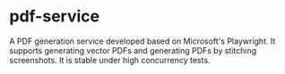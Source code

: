 # pdf-service
A PDF generation service developed based on Microsoft's Playwright. It supports generating vector PDFs and generating PDFs by stitching screenshots. It is stable under high concurrency tests.
